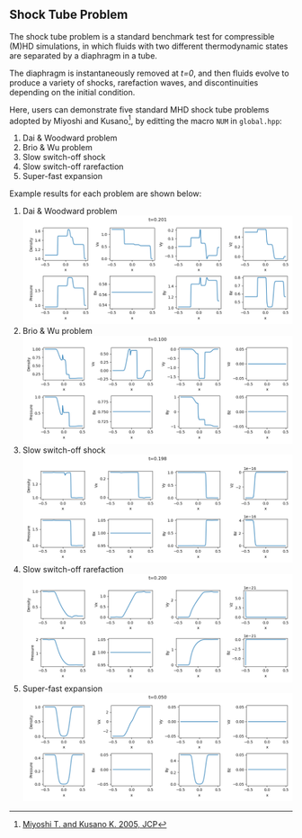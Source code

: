 ## Shock Tube Problem
The shock tube problem is a standard benchmark test for compressible (M)HD simulations, in which fluids with two different thermodynamic states are separated by a diaphragm in a tube.

The diaphragm is instantaneously removed at *t=0*, and then fluids evolve to produce a variety of shocks, rarefaction waves, and discontinuities depending on the initial condition.

Here, users can demonstrate five standard MHD shock tube problems adopted by Miyoshi and Kusano[^1], by editting the macro `NUM` in `global.hpp`:
1. Dai & Woodward problem
2. Brio & Wu problem
3. Slow switch-off shock
4. Slow switch-off rarefaction
5. Super-fast expansion

Example results for each problem are shown below:

1. Dai & Woodward problem
![Dai & Woodward problem](../imgs/shock/Figure_1.png)
2. Brio & Wu problem
![Brio & Wu problem](../imgs/shock/Figure_2.png)
3. Slow switch-off shock
![Slow switch-off shock](../imgs/shock/Figure_3.png)
4. Slow switch-off rarefaction
![Slow switch-off rarefaction](../imgs/shock/Figure_4.png)
5. Super-fast expansion
![Super-fast expansion](../imgs/shock/Figure_5.png)

[^1]:  [Miyoshi T. and Kusano K. 2005, JCP](https://www.sciencedirect.com/science/article/pii/S0021999105001142?via%3Dihub)
